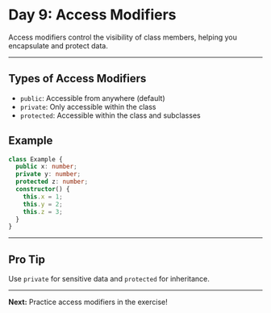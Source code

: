 # Day 9: Access Modifiers

Access modifiers control the visibility of class members, helping you encapsulate and protect data.

---

## Types of Access Modifiers
- `public`: Accessible from anywhere (default)
- `private`: Only accessible within the class
- `protected`: Accessible within the class and subclasses

## Example
```ts
class Example {
  public x: number;
  private y: number;
  protected z: number;
  constructor() {
    this.x = 1;
    this.y = 2;
    this.z = 3;
  }
}
```

---

## Pro Tip
Use `private` for sensitive data and `protected` for inheritance.

---

**Next:** Practice access modifiers in the exercise!
